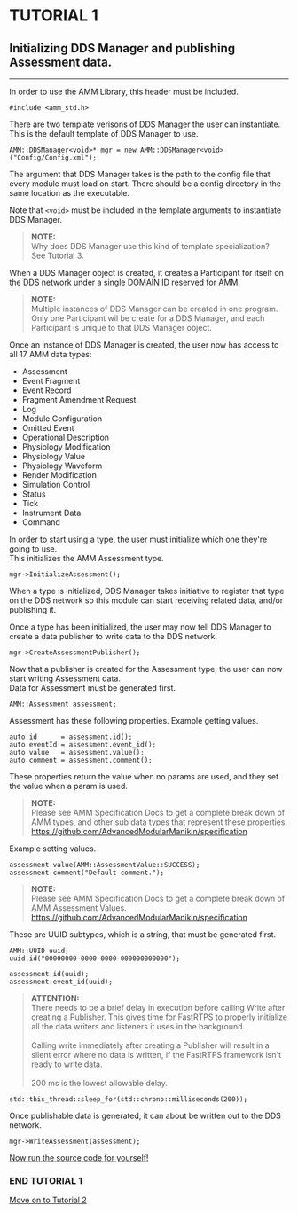 


# TUTORIAL 1
## Initializing DDS Manager and publishing Assessment data.

---

In order to use the AMM Library, this header must be included.  
```
#include <amm_std.h>
```

There are two template verisons of DDS Manager the user can instantiate.
This is the default template of DDS Manager to use.
```
AMM::DDSManager<void>* mgr = new AMM::DDSManager<void>("Config/Config.xml");
```
The argument that DDS Manager takes is the path to the config file that every module must load on start. There should be a config directory in the same location as the executable.

Note that `<void>` must be included in the template arguments to instantiate DDS Manager.

> **NOTE:**\
Why does DDS Manager use this kind of template specialization?\
See Tutorial 3.

When a DDS Manager object is created, it creates a Participant for itself on the DDS network under a single DOMAIN ID reserved for AMM.

> **NOTE:**\
Multiple instances of DDS Manager can be created in one program.\
Only one Participant wil be create for a DDS Manager, and each Participant is unique to that DDS Manager object.

Once an instance of DDS Manager is created, the user now has access to all 17 AMM data types:
* Assessment
* Event Fragment
* Event Record
* Fragment Amendment Request
* Log
* Module Configuration
* Omitted Event
* Operational Description
* Physiology Modification
* Physiology Value
* Physiology Waveform
* Render Modification
* Simulation Control
* Status
* Tick
* Instrument Data
* Command

In order to start using a type, the user must initialize which one they're going to use.\
This initializes the AMM Assessment type.
```
mgr->InitializeAssessment();
```

When a type is initialized, DDS Manager takes initiative to register that type on the DDS network so this module can start receiving related data, and/or publishing it.

Once a type has been initialized, the user may now tell DDS Manager to create a data publisher to write data to the DDS network.
```
mgr->CreateAssessmentPublisher();
```

Now that a publisher is created for the Assessment type, the user can now start writing Assessment data.\
Data for Assessment must be generated first.
```
AMM::Assessment assessment;
```

Assessment has these following properties.
Example getting values.
```
auto id      = assessment.id();
auto eventId = assessment.event_id();
auto value   = assessment.value();
auto comment = assessment.comment();
```
These properties return the value when no params are used, and they set the value when a param is used.

> **NOTE:**\
Please see AMM Specification Docs to get a complete break down of AMM types, and other sub data types that represent these properties.\
https://github.com/AdvancedModularManikin/specification

Example setting values.
```
assessment.value(AMM::AssessmentValue::SUCCESS);
assessment.comment("Default comment.");
```

> **NOTE:**\
Please see AMM Specification Docs to get a complete break down of AMM Assessment Values.\
https://github.com/AdvancedModularManikin/specification

These are UUID subtypes, which is a string, that must be generated first.
```
AMM::UUID uuid;
uuid.id("00000000-0000-0000-000000000000");

assessment.id(uuid);
assessment.event_id(uuid);
```

> **ATTENTION:**\
There needs to be a brief delay in execution before calling Write after creating a Publisher.
This gives time for FastRTPS to properly initialize all the data writers and listeners it uses in the background.
\
\
Calling write immediately after creating a Publisher will result in a silent error where no data is written, if the FastRTPS framework isn't ready to write data.
\
\
200 ms is the lowest allowable delay.

```
std::this_thread::sleep_for(std::chrono::milliseconds(200));
```


Once publishable data is generated, it can about be written out to the DDS network.
```
mgr->WriteAssessment(assessment);
```

[Now run the source code for yourself!](https://github.com/AdvancedModularManikin/example-module/blob/master/Source/Tutorial_1.cpp)

### END TUTORIAL 1

[Move on to Tutorial 2](Tutorial_2.md)
